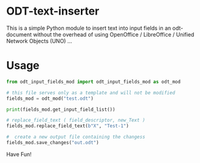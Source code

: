 # ODT-text-inserter

This is a simple Python module to insert text into input fields in an odt-document without the overhead of using OpenOffice / LibreOffice / Unified Network Objects (UNO) ...


# Usage

```python
from odt_input_fields_mod import odt_input_fields_mod as odt_mod

# this file serves only as a template and will not be modified
fields_mod = odt_mod("test.odt")

print(fields_mod.get_input_field_list())

# replace_field_text ( field_descriptor, new_Text )
fields_mod.replace_field_text(b"X", "Test-1")

#  create a new output file containing the changess
fields_mod.save_changes("out.odt")
```

Have Fun!
